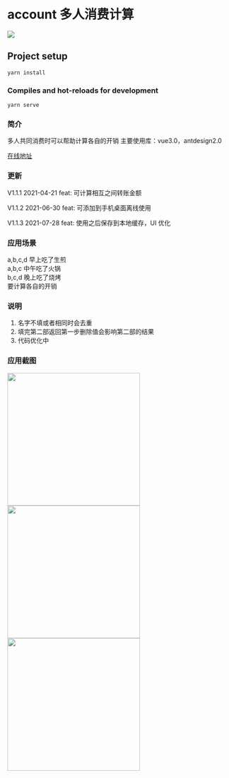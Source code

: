 # account 多人消费计算
![](https://komarev.com/ghpvc/?username=your-github-username)

## Project setup

```
yarn install
```

### Compiles and hot-reloads for development

```
yarn serve
```

### 简介

多人共同消费时可以帮助计算各自的开销
主要使用库：vue3.0，antdesign2.0

[在线地址](https://www.congyaqwq.top/account/)

### 更新

V1.1.1 2021-04-21
feat: 可计算相互之间转账金额

V1.1.2 2021-06-30
feat: 可添加到手机桌面离线使用

V1.1.3 2021-07-28
feat: 使用之后保存到本地缓存，UI 优化

### 应用场景

a,b,c,d 早上吃了生煎  
a,b,c 中午吃了火锅  
b,c,d 晚上吃了烧烤  
要计算各自的开销

### 说明

1. 名字不填或者相同时会去重
2. 填完第二部返回第一步删除值会影响第二部的结果
3. 代码优化中

### 应用截图

<img src="https://img1.halobear.com/wedding/FkGM0Uc9SegxzeyaJ0Vg28D404vg.png" width="300">
<img src="https://img1.halobear.com/wedding/FjCONFHbDclQIs8yNIvInLwDqEgP.png" width="300">
<img src="https://img1.halobear.com/wedding/FirgPeDCW--xGue2ROWrHDjgfsXi.png" width="300">
